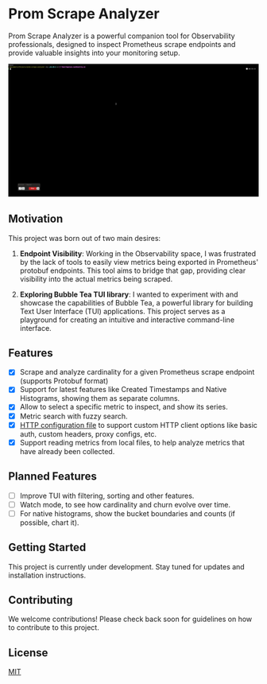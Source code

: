 # Prom Scrape Analyzer

Prom Scrape Analyzer is a powerful companion tool for Observability professionals,
designed to inspect Prometheus scrape endpoints and provide valuable insights into your monitoring setup.

![Demo GIF](docs/demo.gif)

## Motivation

This project was born out of two main desires:

1. **Endpoint Visibility**: Working in the Observability space, I was frustrated by the lack of tools to easily view metrics
being exported in Prometheus' protobuf endpoints. This tool aims to bridge that gap, providing clear visibility into the
actual metrics being scraped.

2. **Exploring Bubble Tea TUI library**: I wanted to experiment with and showcase the capabilities of Bubble Tea,
a powerful library for building Text User Interface (TUI) applications. This project serves as a playground
for creating an intuitive and interactive command-line interface.

## Features

- [x] Scrape and analyze cardinality for a given Prometheus scrape endpoint (supports Protobuf format)
- [x] Support for latest features like Created Timestamps and Native Histograms, showing them as separate columns.
- [x] Allow to select a specific metric to inspect, and show its series.
- [x] Metric search with fuzzy search.
- [x] [HTTP configuration file](https://prometheus.io/docs/prometheus/latest/configuration/configuration/#http_config) to support custom HTTP client options like basic auth, custom headers, proxy configs, etc.
- [x] Support reading metrics from local files, to help analyze metrics that have already been collected.

## Planned Features

- [ ] Improve TUI with filtering, sorting and other features.
- [ ] Watch mode, to see how cardinality and churn evolve over time.
- [ ] For native histograms, show the bucket boundaries and counts (if possible, chart it).

## Getting Started

This project is currently under development. Stay tuned for updates and installation instructions.

## Contributing

We welcome contributions! Please check back soon for guidelines on how to contribute to this project.

## License

[MIT](LICENSE)
